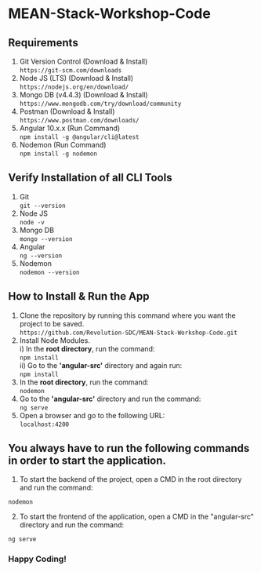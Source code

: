 # MEAN-Stack-Workshop-Code

## Requirements
1. Git Version Control (Download & Install)  
`https://git-scm.com/downloads`
2. Node JS (LTS) (Download & Install)  
`https://nodejs.org/en/download/`
3. Mongo DB (v4.4.3) (Download & Install)  
`https://www.mongodb.com/try/download/community`
4. Postman (Download & Install)  
`https://www.postman.com/downloads/`
5. Angular 10.x.x (Run Command)  
`npm install -g @angular/cli@latest`
6. Nodemon (Run Command)  
`npm install -g nodemon`

## Verify Installation of all CLI Tools
1. Git  
`git --version`
2. Node JS  
`node -v`
3. Mongo DB  
`mongo --version`
4. Angular  
`ng --version`
5. Nodemon  
`nodemon --version`  

## How to Install & Run the App
1. Clone the repository by running this command where you want the project to be saved.  
`https://github.com/Revolution-SDC/MEAN-Stack-Workshop-Code.git`
2. Install Node Modules.  
i) In the **root directory**, run the command:  
`npm install`  
ii) Go to the **'angular-src'** directory and again run:  
`npm install`
3. In the **root directory**, run the command:  
`nodemon`
4. Go to the **'angular-src'** directory and run the command:  
`ng serve`
5. Open a browser and go to the following URL:  
`localhost:4200`

## You always have to run the following commands in order to start the application.
1. To start the backend of the project, open a CMD in the root directory and run the command:
```
nodemon
```
2. To start the frontend of the application, open a CMD in the "angular-src" directory and run the command:
```
ng serve
```

### Happy Coding!
